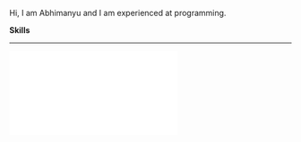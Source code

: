 Hi, I am Abhimanyu and I am experienced at programming.

**Skills**
__________________________________________________________________________
![Python logo](Python-logo-notext.svg.png.md)
